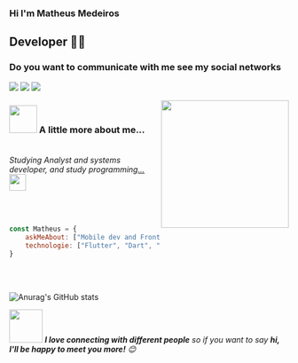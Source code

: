 ### Hi I'm Matheus Medeiros

## Developer 👨‍💻
### Do you want to communicate with me see my social networks <br>
[![](https://img.shields.io/badge/Gmail-dutra.mdddd%40gmail.com-red)](https://mail.google.com/mail/u/0/?tab=km#inbox)
[![](https://img.shields.io/badge/Telegram-Matheus_Medeiros-blue)](https://t.me/MtheusMdeiros)
[![](https://img.shields.io/badge/LinkedIn-Matheus_Medeiros-blue)](https://www.linkedin.com/in/matheus-medeiros-4210871a6/) <br>

<img align='right' src="https://media.giphy.com/media/M9gbBd9nbDrOTu1Mqx/giphy.gif" width="230">


### <img src="https://media.giphy.com/media/VgCDAzcKvsR6OM0uWg/giphy.gif" width="50"> A little more about me...  <br> <br>

<p><em>Studying Analyst and systems developer, and study programming<a href="http://www.cleartax.in">...</a><img src="https://media.giphy.com/media/WUlplcMpOCEmTGBtBW/giphy.gif" width="30"> 
</em></p> <br> <br>



```javascript
const Matheus = {
    askMeAbout: ["Mobile dev and Front-End dev","Cross Platform App"],
    technologie: ["Flutter", "Dart", "JavaScript", "React JS", "React-Native", "Next Js", "Node Js"]
}
```
<br> <br>

![Anurag's GitHub stats](https://github-readme-stats.vercel.app/api?username=MatheusMed&show_icons=true&theme=dracula)


<img src="https://media.giphy.com/media/LnQjpWaON8nhr21vNW/giphy.gif" width="60"> <em><b>I love connecting with different people</b> so if you want to say <b>hi, I'll be happy to meet you more!</b> 😊</em>
